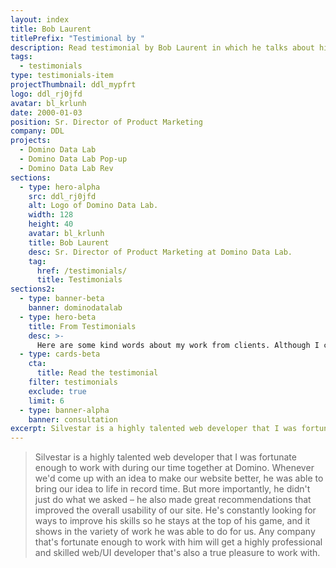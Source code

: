 ```yaml
---
layout: index
title: Bob Laurent
titlePrefix: "Testimional by "
description: Read testimonial by Bob Laurent in which he talks about his positive experience in working with Silvestar Bistrović.
tags:
  - testimonials
type: testimonials-item
projectThumbnail: ddl_mypfrt
logo: ddl_rj0jfd
avatar: bl_krlunh
date: 2000-01-03
position: Sr. Director of Product Marketing
company: DDL
projects:
  - Domino Data Lab
  - Domino Data Lab Pop-up
  - Domino Data Lab Rev
sections:
  - type: hero-alpha
    src: ddl_rj0jfd
    alt: Logo of Domino Data Lab.
    width: 128
    height: 40
    avatar: bl_krlunh
    title: Bob Laurent
    desc: Sr. Director of Product Marketing at Domino Data Lab.
    tag:
      href: /testimonials/
      title: Testimonials
sections2:
  - type: banner-beta
    banner: dominodatalab
  - type: hero-beta
    title: From Testimonials
    desc: >-
      Here are some kind words about my work from clients. Although I collaborated with clients from more than 10 countries, most of them came from **The United States**.
  - type: cards-beta
    cta:
      title: Read the testimonial
    filter: testimonials
    exclude: true
    limit: 6
  - type: banner-alpha
    banner: consultation
excerpt: Silvestar is a highly talented web developer that I was fortunate enough to work with...
---
```


> Silvestar is a highly talented web developer that I was fortunate enough to work with during our time together at Domino. Whenever we'd come up with an idea to make our website better, he was able to bring our idea to life in record time. But more importantly, he didn't just do what we asked – he also made great recommendations that improved the overall usability of our site. He's constantly looking for ways to improve his skills so he stays at the top of his game, and it shows in the variety of work he was able to do for us. Any company that's fortunate enough to work with him will get a highly professional and skilled web/UI developer that's also a true pleasure to work with.
